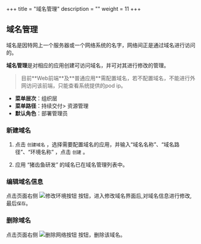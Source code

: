 ﻿+++
title = "域名管理"
description = ""
weight = 11
+++


## 域名管理
  
域名是因特网上一个服务器或一个网络系统的名字，网络间正是通过域名进行访问的。

**域名管理**是对相应的应用创建可访问域名，并可对其进行修改的管理。
<blockquote class="note">
         目前**Web前端**及**普通应用**需配置域名，若不配置域名，不能进行外网访问该前端，只能查看系统提供的pod ip。
      </blockquote>

  - **菜单层次**：组织层
  - **菜单路径**：持续交付> 资源管理
  - **默认角色**：部署管理员

### 新建域名

 1. 点击 `创建域名` ，选择需要配置域名的应用，并输入“域名名称”、“域名路径”、“环境名称” ，点击 `创建` 。

 1. 应用 “猪齿鱼研发” 的域名已在域名管理列表中。

### 编辑域名信息

点击页面右侧 ![修改环境按钮](/docs/user-guide/continuos-delivery/image/修改环境按钮.png) 按钮，进入修改域名界面后,对域名信息进行修改,最后`保存`。

### 删除域名

点击页面右侧 ![删除网络按钮](/docs/user-guide/continuos-delivery/image/删除网络按钮.png) 按钮，删除该域名。
